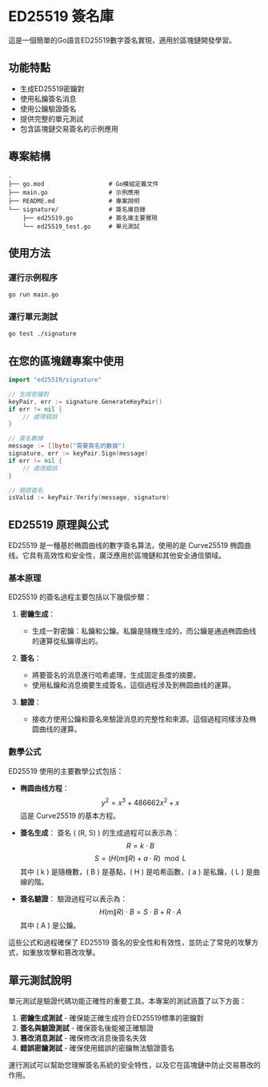 # ED25519 簽名庫

這是一個簡單的Go語言ED25519數字簽名實現，適用於區塊鏈開發學習。

## 功能特點

- 生成ED25519密鑰對
- 使用私鑰簽名消息
- 使用公鑰驗證簽名
- 提供完整的單元測試
- 包含區塊鏈交易簽名的示例應用

## 專案結構

```
.
├── go.mod                  # Go模組定義文件
├── main.go                 # 示例應用
├── README.md               # 專案說明
└── signature/              # 簽名庫目錄
    ├── ed25519.go          # 簽名庫主要實現
    └── ed25519_test.go     # 單元測試
```

## 使用方法

### 運行示例程序

```bash
go run main.go
```

### 運行單元測試

```bash
go test ./signature
```

## 在您的區塊鏈專案中使用

```go
import "ed25519/signature"

// 生成密鑰對
keyPair, err := signature.GenerateKeyPair()
if err != nil {
    // 處理錯誤
}

// 簽名數據
message := []byte("需要簽名的數據")
signature, err := keyPair.Sign(message)
if err != nil {
    // 處理錯誤
}

// 驗證簽名
isValid := keyPair.Verify(message, signature)
```

## ED25519 原理與公式

ED25519 是一種基於椭圆曲线的數字簽名算法，使用的是 Curve25519 椭圆曲线。它具有高效性和安全性，廣泛應用於區塊鏈和其他安全通信領域。

### 基本原理

ED25519 的簽名過程主要包括以下幾個步驟：

1. **密鑰生成**：
   - 生成一對密鑰：私鑰和公鑰。私鑰是隨機生成的，而公鑰是通過椭圆曲线的運算從私鑰導出的。

2. **簽名**：
   - 將要簽名的消息進行哈希處理，生成固定長度的摘要。
   - 使用私鑰和消息摘要生成簽名，這個過程涉及到椭圆曲线的運算。

3. **驗證**：
   - 接收方使用公鑰和簽名來驗證消息的完整性和來源。這個過程同樣涉及椭圆曲线的運算。

### 數學公式

ED25519 使用的主要數學公式包括：

- **椭圆曲线方程**：
  $$ y^2 = x^3 + 486662x^2 + x $$
  這是 Curve25519 的基本方程。

- **簽名生成**：
  簽名 \( (R, S) \) 的生成過程可以表示為：
  $$ R = k \cdot B $$
  $$ S = (H(m \| R) + a \cdot R) \mod L $$
  其中 \( k \) 是隨機數，\( B \) 是基點，\( H \) 是哈希函數，\( a \) 是私鑰，\( L \) 是曲線的階。

- **簽名驗證**：
  驗證過程可以表示為：
  $$ H(m \| R) \cdot B = S \cdot B + R \cdot A $$
  其中 \( A \) 是公鑰。

這些公式和過程確保了 ED25519 簽名的安全性和有效性，並防止了常見的攻擊方式，如重放攻擊和篡改攻擊。

## 單元測試說明

單元測試是驗證代碼功能正確性的重要工具。本專案的測試涵蓋了以下方面：

1. **密鑰生成測試** - 確保能正確生成符合ED25519標準的密鑰對
2. **簽名與驗證測試** - 確保簽名後能被正確驗證
3. **篡改消息測試** - 確保修改消息後簽名失效
4. **錯誤密鑰測試** - 確保使用錯誤的密鑰無法驗證簽名

運行測試可以幫助您理解簽名系統的安全特性，以及它在區塊鏈中防止交易篡改的作用。 